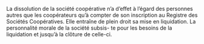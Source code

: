 La dissolution de la société coopérative n’a d’effet à l’égard des personnes autres que les coopérateurs qu’à compter de son inscription au Registre des Sociétés Coopératives. Elle entraîne de plein droit sa mise en liquidation. La personnalité morale de la société subsis- te pour les besoins de la liquidation et jusqu’à la clôture de celle-ci.